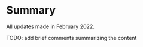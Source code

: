 Summary
===============================

All updates made in February 2022.

TODO: add brief comments summarizing the content
